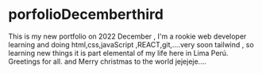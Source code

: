 # porfolioDecemberthird
This is my new portfolio on 2022 December , I'm a rookie web developer learning and doing html,css,javaScript ,REACT,git,....very soon tailwind , so learning new things it is part elemental of my life here in Lima Perú.
Greetings for all. and Merry christmas to the world jejejeje....
